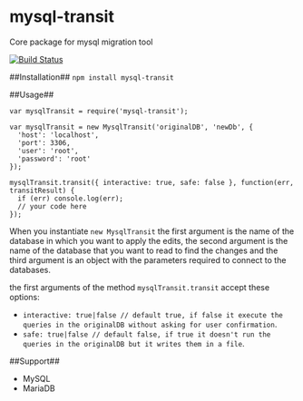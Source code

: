 # mysql-transit
Core package for mysql migration tool

[![Build Status](https://travis-ci.org/AGCPartners/mysql-transit.svg?branch=develop)](https://travis-ci.org/AGCPartners/mysql-transit)

##Installation##
`npm install mysql-transit`

##Usage##
```
var mysqlTransit = require('mysql-transit');

var mysqlTransit = new MysqlTransit('originalDB', 'newDb', {
  'host': 'localhost',
  'port': 3306,
  'user': 'root',
  'password': 'root'
});

mysqlTransit.transit({ interactive: true, safe: false }, function(err, transitResult) {
  if (err) console.log(err);
  // your code here
});

```
When you instantiate `new MysqlTransit` the first argument is the name of the database in which you want to apply the edits, the second argument is the name of the database that you want to read to find the changes and the third argument is an object with the parameters required to connect to the databases.

the first arguments of the method `mysqlTransit.transit` accept these options:
- `interactive: true|false // default true, if false it execute the queries in the originalDB without asking for user confirmation`.
- `safe: true|false // default false, if true it doesn't run the queries in the originalDB but it writes them in a file`.

##Support##
- MySQL
- MariaDB
 
